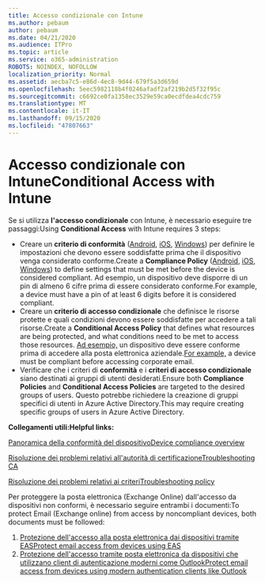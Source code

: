 ```yaml
---
title: Accesso condizionale con Intune
ms.author: pebaum
author: pebaum
ms.date: 04/21/2020
ms.audience: ITPro
ms.topic: article
ms.service: o365-administration
ROBOTS: NOINDEX, NOFOLLOW
localization_priority: Normal
ms.assetid: aecba7c5-e86d-4ec8-9d44-679f5a3d659d
ms.openlocfilehash: 5eec5982118b4f0246afadf2af219b2d5f32f95c
ms.sourcegitcommit: c6692ce0fa1358ec3529e59ca0ecdfdea4cdc759
ms.translationtype: MT
ms.contentlocale: it-IT
ms.lasthandoff: 09/15/2020
ms.locfileid: "47807663"
---
```

# <a name="conditional-access-with-intune"></a><span data-ttu-id="6f449-102">Accesso condizionale con Intune</span><span class="sxs-lookup"><span data-stu-id="6f449-102">Conditional Access with Intune</span></span>

<span data-ttu-id="6f449-103">Se si utilizza  **l'accesso condizionale**  con Intune, è necessario eseguire tre passaggi:</span><span class="sxs-lookup"><span data-stu-id="6f449-103">Using  **Conditional Access**  with Intune requires 3 steps:</span></span>

- <span data-ttu-id="6f449-104">Creare un  **criterio di conformità**  ([Android](https://docs.microsoft.com/intune/compliance-policy-create-android),  [iOS](https://docs.microsoft.com/intune/compliance-policy-create-ios),  [Windows](https://docs.microsoft.com//intune/compliance-policy-create-windows)) per definire le impostazioni che devono essere soddisfatte prima che il dispositivo venga considerato conforme.</span><span class="sxs-lookup"><span data-stu-id="6f449-104">Create a  **Compliance Policy**  ([Android](https://docs.microsoft.com/intune/compliance-policy-create-android),  [iOS](https://docs.microsoft.com/intune/compliance-policy-create-ios),  [Windows](https://docs.microsoft.com//intune/compliance-policy-create-windows)) to define settings that must be met before the device is considered compliant.</span></span> <span data-ttu-id="6f449-105">Ad esempio, un dispositivo deve disporre di un pin di almeno 6 cifre prima di essere considerato conforme.</span><span class="sxs-lookup"><span data-stu-id="6f449-105">For example, a device must have a pin of at least 6 digits before it is considered compliant.</span></span>
- <span data-ttu-id="6f449-106">Creare un **criterio di accesso condizionale**  che definisce le risorse protette e quali condizioni devono essere soddisfatte per accedere a tali risorse.</span><span class="sxs-lookup"><span data-stu-id="6f449-106">Create a **Conditional Access Policy**  that defines what resources are being protected, and what conditions need to be met to access those resources.</span></span>  <span data-ttu-id="6f449-107">[Ad esempio,](https://docs.microsoft.com/intune/tutorial-protect-email-on-unmanaged-devices#create-conditional-access-policies)  un dispositivo deve essere conforme prima di accedere alla posta elettronica aziendale.</span><span class="sxs-lookup"><span data-stu-id="6f449-107">[For example,](https://docs.microsoft.com/intune/tutorial-protect-email-on-unmanaged-devices#create-conditional-access-policies)  a device must be compliant before accessing corporate email.</span></span>
- <span data-ttu-id="6f449-108">Verificare che i criteri di **conformità**  e i  **criteri di accesso condizionale**  siano destinati ai gruppi di utenti desiderati.</span><span class="sxs-lookup"><span data-stu-id="6f449-108">Ensure both **Compliance Policies**  and  **Conditional Access Policies**  are targeted to the desired groups of users.</span></span> <span data-ttu-id="6f449-109">Questo potrebbe richiedere la creazione di gruppi specifici di utenti in Azure Active Directory.</span><span class="sxs-lookup"><span data-stu-id="6f449-109">This may require creating specific groups of users in Azure Active Directory.</span></span>

<span data-ttu-id="6f449-110">**Collegamenti utili:**</span><span class="sxs-lookup"><span data-stu-id="6f449-110">**Helpful links:**</span></span>

[<span data-ttu-id="6f449-111">Panoramica della conformità del dispositivo</span><span class="sxs-lookup"><span data-stu-id="6f449-111">Device compliance overview</span></span>](https://docs.microsoft.com/intune/device-compliance-get-started)

[<span data-ttu-id="6f449-112">Risoluzione dei problemi relativi all'autorità di certificazione</span><span class="sxs-lookup"><span data-stu-id="6f449-112">Troubleshooting CA</span></span>](https://docs.microsoft.com/intune/troubleshoot-conditional-access)

[<span data-ttu-id="6f449-113">Risoluzione dei problemi relativi ai criteri</span><span class="sxs-lookup"><span data-stu-id="6f449-113">Troubleshooting policy</span></span>](https://docs.microsoft.com/intune/troubleshoot-policies-in-microsoft-intune)

<span data-ttu-id="6f449-114">Per proteggere la posta elettronica (Exchange Online) dall'accesso da dispositivi non conformi, è necessario seguire entrambi i documenti:</span><span class="sxs-lookup"><span data-stu-id="6f449-114">To protect Email (Exchange online) from access by noncompliant devices, both documents must be followed:</span></span>

1. [<span data-ttu-id="6f449-115">Protezione dell'accesso alla posta elettronica dai dispositivi tramite EAS</span><span class="sxs-lookup"><span data-stu-id="6f449-115">Protect email access from devices using EAS</span></span>](https://docs.microsoft.com/intune/tutorial-protect-email-on-unmanaged-devices)
2. [<span data-ttu-id="6f449-116">Protezione dell'accesso tramite posta elettronica da dispositivi che utilizzano client di autenticazione moderni come Outlook</span><span class="sxs-lookup"><span data-stu-id="6f449-116">Protect email access from devices using modern authentication clients like Outlook</span></span>](https://docs.microsoft.com/intune/tutorial-protect-email-on-enrolled-devices)
